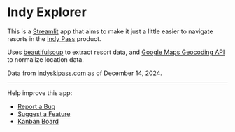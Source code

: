 # Indy Explorer
This is a [Streamlit](https://streamlit.io/) app that aims to make it just a 
little easier to navigate resorts in the [Indy Pass](https://www.indyskipass.com/) 
product. 

Uses [beautifulsoup](https://pypi.org/project/beautifulsoup4/) to extract resort 
data, and [Google Maps Geocoding API](https://developers.google.com/maps/documentation/geocoding) 
to normalize location data.
  
Data from [indyskipass.com](https://www.indyskipass.com/our-resorts) as of December 14, 2024.  

---
Help improve this app:
- [Report a Bug](https://github.com/jonathanstelman/indy-explorer/issues/new?template=bug_report.md)
- [Suggest a Feature](https://github.com/jonathanstelman/indy-explorer/issues/new?template=feature_request.md)
- [Kanban Board](https://github.com/users/jonathanstelman/projects/2/views/1)  